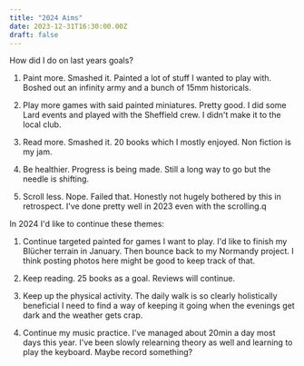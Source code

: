 ```yaml
---
title: "2024 Aims"
date: 2023-12-31T16:30:00.00Z
draft: false
---
```


How did I do on last years goals?

1. Paint more. Smashed it. Painted a lot of stuff I wanted to play with. Boshed out an infinity army and a bunch of 15mm historicals.

2. Play more games with said painted miniatures. Pretty good. I did some Lard events and played with the Sheffield crew. I didn't make it to the local club.

3. Read more. Smashed it. 20 books which I mostly enjoyed. Non fiction is my jam.

4. Be healthier. Progress is being made. Still a long way to go but the needle is shifting.

5. Scroll less. Nope. Failed that. Honestly not hugely bothered by this in retrospect. I've done pretty well in 2023 even with the scrolling.q

In 2024 I'd like to continue these themes:

1. Continue targeted painted for games I want to play. I'd like to finish my Blücher terrain in January. Then bounce back to my Normandy project. I think posting photos here might be good to keep track of that.

2. Keep reading. 25 books as a goal. Reviews will continue.

3. Keep up the physical activity. The daily walk is so clearly holistically beneficial I need to find a way of keeping it going when the evenings get dark and the weather gets crap.

4. Continue my music practice. I've managed about 20min a day most days this year. I've been slowly relearning theory as well and learning to play the keyboard. Maybe record something?